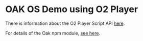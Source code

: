 # OAK OS Demo using O2 Player

There is information about the O2 Player Script API [here](https://help.aolonnetwork.com/hc/en-us/articles/210799503-Player-Tag-API).

For details of the Oak npm module, [see here](https://www.npmjs.com/package/oak).


